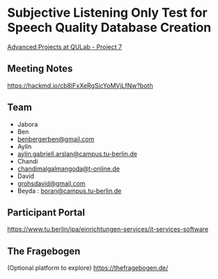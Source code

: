 # Subjective Listening Only Test for Speech Quality Database Creation

[Advanced Projects at QULab - Project 7](https://isis.tu-berlin.de/course/view.php?id=36233#section-9)

## Meeting Notes
https://hackmd.io/cb8IFxXeRgSicYoMVjLfNw?both

## Team
* Jabora
* Ben
* benbergerben@gmail.com
* Aylin
* aylin.gabriell.arslan@campus.tu-berlin.de
* Chandi
* chandimalgalmangoda@t-online.de
* David
* grohsdavid@gmail.com
* Beyda : boran@campus.tu-berlin.de


## Participant Portal
https://www.tu.berlin/ipa/einrichtungen-services/it-services-software


## The Fragebogen 
(Optional platform to explore)
https://thefragebogen.de/ 
